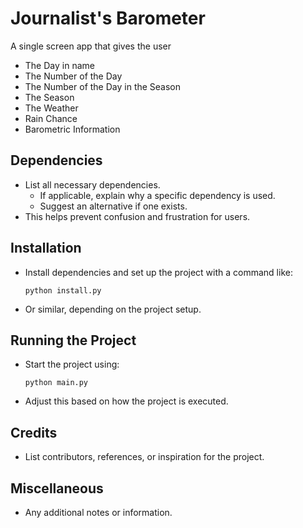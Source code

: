 # Journalist's Barometer

A single screen app that gives the user

- The Day in name
- The Number of the Day 
- The Number of the Day in the Season 
- The Season
- The Weather 
- Rain Chance
- Barometric Information

## Dependencies

- List all necessary dependencies.
  - If applicable, explain why a specific dependency is used.
  - Suggest an alternative if one exists.
- This helps prevent confusion and frustration for users.

## Installation

- Install dependencies and set up the project with a command like:
  ```
  python install.py
  ```
- Or similar, depending on the project setup.

## Running the Project

- Start the project using:
  ```
  python main.py
  ```
- Adjust this based on how the project is executed.

## Credits

- List contributors, references, or inspiration for the project.

## Miscellaneous

- Any additional notes or information.

